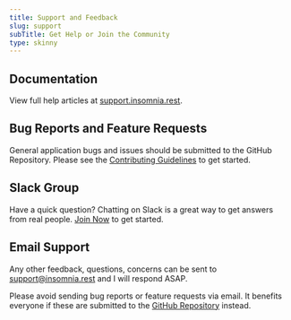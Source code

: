 ```yaml
---
title: Support and Feedback
slug: support
subTitle: Get Help or Join the Community
type: skinny
---
```


## Documentation

View full help articles at [support.insomnia.rest](https://support.insomnia.rest).

## Bug Reports and Feature Requests

General application bugs and issues should be submitted to the
GitHub Repository. Please see the 
[Contributing Guidelines](https://github.com/Kong/insomnia/blob/develop/CONTRIBUTING.md)
to get started.

## Slack Group

Have a quick question? Chatting on Slack is a great way to get answers from real 
people. [Join Now](https://chat.insomnia.rest) to get started.

## Email Support

Any other feedback, questions, concerns can be sent to 
[support@insomnia.rest](mailto:support@insomnia.rest) and I will respond ASAP. 

<p class="notice info">
Please avoid sending bug reports or feature requests via email. It benefits everyone if these
are submitted to the 
<a href="https://github.com/Kong/insomnia/blob/develop/CONTRIBUTING.md">GitHub Repository</a>
instead.
</p>
